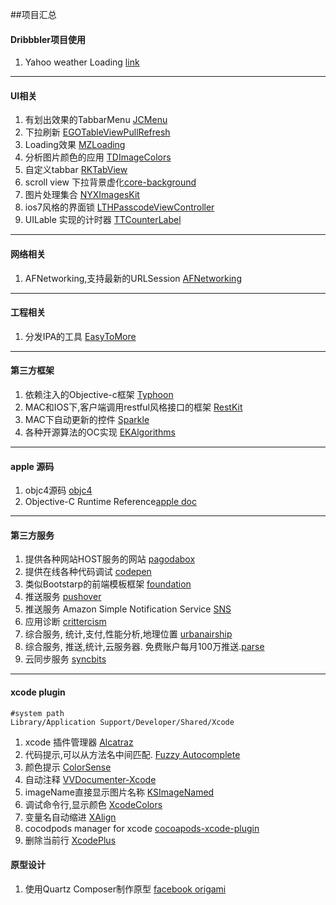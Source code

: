 ##项目汇总

#### Dribbbler项目使用
1. Yahoo weather Loading [link][1]

[1]:https://github.com/yeahdongcn/Yahoo-Weather-Loading-Indicator
-------

#### UI相关
1. 有划出效果的TabbarMenu [JCMenu][A1] 
2. 下拉刷新 [EGOTableViewPullRefresh][A2]
3. Loading效果 [MZLoading][A3]
4. 分析图片颜色的应用 [TDImageColors][A4]
5. 自定义tabbar [RKTabView][A5]
6. scroll view 下拉背景虚化[core-background][A6]
7. 图片处理集合 [NYXImagesKit][A7]
8. ios7风格的界面锁 [LTHPasscodeViewController][A8]
9. UILable 实现的计时器 [TTCounterLabel][A9]

[A1]:https://github.com/jbaptistecastro/JCMenu
[A2]:https://github.com/enormego/EGOTableViewPullRefresh
[A3]:https://github.com/SergheiMazur/MZLoading
[A4]:https://github.com/timominous/TDImageColors
[A5]:https://github.com/RafaelKayumov/RKTabView
[A6]:https://github.com/justinmfischer/core-background
[A7]:https://github.com/Nyx0uf/NYXImagesKit
[A8]:https://github.com/rolandleth/LTHPasscodeViewController
[A9]:https://github.com/TriggerTrap/TTCounterLabel

-------

#### 网络相关

1. AFNetworking,支持最新的URLSession [AFNetworking][B1]

[B1]:https://github.com/AFNetworking/AFNetworking
-------

#### 工程相关

1. 分发IPA的工具 [EasyToMore][C1] 

[C1]:https://github.com/qdvictory/EasyToMore.git
-------

#### 第三方框架

1. 依赖注入的Objective-c框架 [Typhoon][D1]
2. MAC和IOS下,客户端调用restful风格接口的框架 [RestKit][D2]
3. MAC下自动更新的控件 [Sparkle][D3]
4. 各种开源算法的OC实现 [EKAlgorithms][D4]

[D1]:https://github.com/jasperblues/Typhoon
[D2]:https://github.com/RestKit/RestKit
[D3]:https://github.com/andymatuschak/Sparkle
[D4]:https://github.com/EvgenyKarkan/EKAlgorithms
-------

#### apple 源码
1. objc4源码 [objc4][E1]
2. Objective-C Runtime Reference[apple doc][E2]

[E1]:http://www.opensource.apple.com/source/objc4/
[E2]:https://developer.apple.com/library/mac/documentation/cocoa/reference/objcruntimeref/Reference/reference.html
-------

#### 第三方服务
1. 提供各种网站HOST服务的网站 [pagodabox][F1]
2. 提供在线各种代码调试 [codepen][F2]
3. 类似Bootstarp的前端模板框架 [foundation][F3]
4. 推送服务 [pushover][F4]
5. 推送服务 Amazon Simple Notification Service [SNS][F5]
6. 应用诊断 [crittercism][F6]
7. 综合服务, 统计,支付,性能分析,地理位置 [urbanairship][F7]
8. 综合服务, 推送,统计,云服务器. 免费账户每月100万推送.[parse][F8]
9. 云同步服务 [syncbits][F9]
 
[F1]:pagodabox.com
[F2]:http://codepen.io
[F3]:http://foundation.zurb.com
[F4]:https://pushover.net
[F5]:http://aws.amazon.com/cn/sns/
[F6]:https://www.crittercism.com
[F7]:http://urbanairship.com
[F8]:https://parse.com
[F9]:http://syncbits.com
-------

#### xcode plugin
	#system path 
	Library/Application Support/Developer/Shared/Xcode

1. xcode 插件管理器 [Alcatraz][G1]
2. 代码提示,可以从方法名中间匹配. [Fuzzy Autocomplete][G2]
3. 颜色提示 [ColorSense][G3]
4. 自动注释 [VVDocumenter-Xcode][G4]
5. imageName直接显示图片名称 [KSImageNamed][G5]
6. 调试命令行,显示颜色 [XcodeColors][G6]
7. 变量名自动缩进 [XAlign][G7]
8. cocodpods manager for xcode [cocoapods-xcode-plugin][G8]
9. 删除当前行 [XcodePlus][G9]

[G1]:http://mneorr.github.io/Alcatraz/
[G2]:https://github.com/chendo/FuzzyAutocompletePlugin
[G3]:https://github.com/omz/ColorSense-for-Xcode
[G4]:https://github.com/onevcat/VVDocumenter-Xcode
[G5]:https://github.com/ksuther/KSImageNamed-Xcode
[G6]:https://github.com/robbiehanson/XcodeColors
[G7]:http://github.so/XAlign/
[G8]:https://github.com/kattrali/cocoapods-xcode-plugin.git
[G9]:https://github.com/payliu/XcodePlus


#### 原型设计
1. 使用Quartz Composer制作原型 [facebook origami][H1]

[H1]:http://facebook.github.io/origami/
